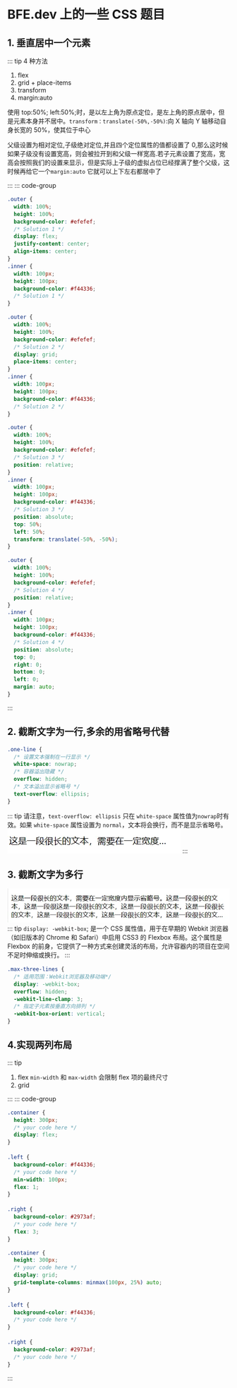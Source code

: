 # BFE.dev 上的一些 CSS 题目

## 1. 垂直居中一个元素

::: tip 4 种方法

1. flex
2. grid + place-items
3. transform
4. margin:auto

使用 top:50%; left:50%;时，是以左上角为原点定位，是左上角的原点居中，但是元素本身并不居中。`transform：translate(-50%,-50%)`:向 X 轴向 Y 轴移动自身长宽的 50%，使其位于中心

父级设置为相对定位,子级绝对定位,并且四个定位属性的值都设置了 0,那么这时候如果子级没有设置宽高，则会被拉开到和父级一样宽高.若子元素设置了宽高，宽高会按照我们的设置来显示，但是实际上子级的虚拟占位已经撑满了整个父级，这时候再给它一个`margin:auto` 它就可以上下左右都居中了

:::
::: code-group

```css [flex]
.outer {
  width: 100%;
  height: 100%;
  background-color: #efefef;
  /* Solution 1 */
  display: flex;
  justify-content: center;
  align-items: center;
}
.inner {
  width: 100px;
  height: 100px;
  background-color: #f44336;
  /* Solution 1 */
}
```

```css [grid]
.outer {
  width: 100%;
  height: 100%;
  background-color: #efefef;
  /* Solution 2 */
  display: grid;
  place-items: center;
}
.inner {
  width: 100px;
  height: 100px;
  background-color: #f44336;
  /* Solution 2 */
}
```

```css [transform]
.outer {
  width: 100%;
  height: 100%;
  background-color: #efefef;
  /* Solution 3 */
  position: relative;
}
.inner {
  width: 100px;
  height: 100px;
  background-color: #f44336;
  /* Solution 3 */
  position: absolute;
  top: 50%;
  left: 50%;
  transform: translate(-50%, -50%);
}
```

```css [margin]
.outer {
  width: 100%;
  height: 100%;
  background-color: #efefef;
  /* Solution 4 */
  position: relative;
}
.inner {
  width: 100px;
  height: 100px;
  background-color: #f44336;
  /* Solution 4 */
  position: absolute;
  top: 0;
  right: 0;
  bottom: 0;
  left: 0;
  margin: auto;
}
```

:::

## 2. 截断文字为一行,多余的用省略号代替

```css
.one-line {
  /* 设置文本强制在一行显示 */
  white-space: nowrap;
  /* 容器溢出隐藏 */
  overflow: hidden;
  /* 文本溢出显示省略号 */
  text-overflow: ellipsis;
}
```

::: tip
请注意，`text-overflow: ellipsis` 只在 `white-space` 属性值为`nowrap`时有效。如果 `white-space` 属性设置为 `normal`，文本将会换行，而不是显示省略号。
![示例](https://raw.githubusercontent.com/iceicea/MyPic/master/blog/202408241738737.png)
:::

## 3. 截断文字为多行

![示例](https://raw.githubusercontent.com/iceicea/MyPic/master/blog/202408241740135.png)
::: tip
`display: -webkit-box`; 是一个 CSS 属性值，用于在早期的 Webkit 浏览器（如旧版本的 Chrome 和 Safari）中启用 CSS3 的 Flexbox 布局。这个属性是 Flexbox 的前身，它提供了一种方式来创建灵活的布局，允许容器内的项目在空间不足时伸缩或换行。
:::

```css
.max-three-lines {
  /* 适用范围：Webkit浏览器及移动端*/
  display: -webkit-box;
  overflow: hidden;
  -webkit-line-clamp: 3;
  /* 指定子元素按垂直方向排列 */
  -webkit-box-orient: vertical;
}
```

## 4.实现两列布局

::: tip

1. flex `min-width` 和 `max-width` 会限制 flex 项的最终尺寸
2. grid

:::
::: code-group

```css [flex]
.container {
  height: 300px;
  /* your code here */
  display: flex;
}

.left {
  background-color: #f44336;
  /* your code here */
  min-width: 100px;
  flex: 1;
}

.right {
  background-color: #2973af;
  /* your code here */
  flex: 3;
}
```

```css [grid]
.container {
  height: 300px;
  /* your code here */
  display: grid;
  grid-template-columns: minmax(100px, 25%) auto;
}

.left {
  background-color: #f44336;
  /* your code here */
}

.right {
  background-color: #2973af;
  /* your code here */
}
```

:::
